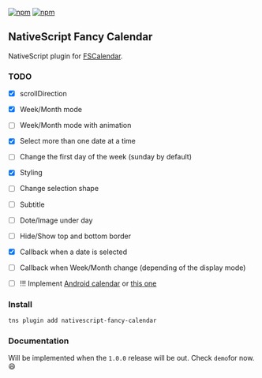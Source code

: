 [![npm](https://img.shields.io/npm/v/nativescript-fancy-calendar.svg)](https://www.npmjs.com/package/nativescript-fancy-calendar)
[![npm](https://img.shields.io/npm/dt/nativescript-fancy-calendar.svg?label=npm%20downloads)](https://www.npmjs.com/package/nativescript-fancy-calendar)

## NativeScript Fancy Calendar

NativeScript plugin for [FSCalendar](https://github.com/WenchaoD/FSCalendar).

### TODO

- [x] scrollDirection
- [x] Week/Month mode
- [ ] Week/Month mode with animation
- [x] Select more than one date at a time
- [ ] Change the first day of the week (sunday by default)
- [x] Styling
- [ ] Change selection shape
- [ ] Subtitle
- [ ] Dote/Image under day
- [ ] Hide/Show top and bottom border
- [x] Callback when a date is selected
- [ ] Callback when Week/Month change (depending of the display mode)
- [ ] !!! Implement [Android calendar](https://github.com/SundeepK/CompactCalendarView) or [this one](https://github.com/prolificinteractive/material-calendarview)



### Install 

```bash
tns plugin add nativescript-fancy-calendar
```

### Documentation

Will be implemented when the `1.0.0` release will be out.
Check `demo`for now. :smile:
